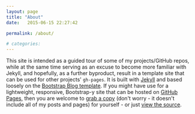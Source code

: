 ```yaml
---
layout: page
title: "About"
date:   2015-06-15 22:27:42

permalink: /about/

# categories: 
---
```


This site is intended as a guided tour of some of my projects/GitHub repos, while at the same time serving as an excuse to become more familiar with Jekyll, and hopefully, as a further byproduct, result in a template site that can be used for other projects' `gh-pages`.  It is built with [Jekyll](http://jekyllrb.com/) and based loosely on the [Bootstrap Blog template](http://getbootstrap.com/examples/blog/).  If you might have use for a lightweight, responsive, Bootstrap-y site that can be hosted on [GitHub Pages](https://help.github.com/categories/github-pages-basics/), then you are welcome to [grab a copy](https://github.com/ishotjr/ishotjr.github.io/releases/tag/jekyll-template) (don't worry - it doesn't include all of my posts and pages) for yourself - or just [view the source](https://github.com/ishotjr/ishotjr.github.io).